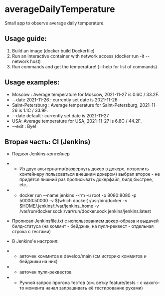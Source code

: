 # averageDailyTemperature

Small app to observe average daily temperature.

## Usage guide:
1. Build an image (docker build Dockerfile)
2. Run an interactive container with network access (docker run -it --network host)
3. Run commands and get the temperature! (--help for list of commands)

## Usage examples:
- Moscow : Average temperature for Moscow, 2021-11-27 is 0.6C / 33.2F.
- --date 2021-11-26 : currently set date is 2021-11-26
- Saint-Petersburg : Average temperature for Saint-Petersburg, 2021-11-26 is 1.1C / 33.9F.
- --date default : currently set date is 2021-11-27
- USA: Average temperature for USA, 2021-11-27 is 6.8C / 44.2F.
- --exit : Bye!


## Вторая часть: CI (Jenkins)
- Поднял Jenkins-контейнер
- - Из двух альтернатив(развернуть докер в докере, позволить контейнеру пользоваться внешним докером) выбрал второе - не придётся лишний раз прописывать докерфайл, билд быстрее, etc...
- - docker run --name jenkins --rm -u root -p 8080:8080 -p 50000:50000 -v $(which docker):/usr/bin/docker -v $HOME/.jenkins/:/var/jenkins_home -v /var/run/docker.sock:/var/run/docker.sock jenkins/jenkins:latest
    
- Прописал Jenkinsfile.txt с использованием докер-образа и выдачей билд-статуса (на коммит - бейджик, на пулл-реквест - отдельная строка с тестами)
- В Jenkins'е настроил:
- - авточек коммитов в develop/main (см.историю коммитов и бейджики на них)
- - авточек пулл-реквестов
- - Ручной запрос прогона тестов (см. ветку feature/tests - с какого-то момента начал запрашивать её тестирование руками)
    
